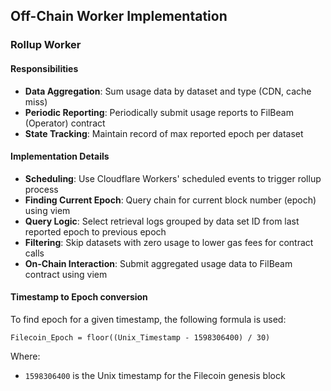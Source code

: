 ## Off-Chain Worker Implementation

### Rollup Worker

#### Responsibilities

- **Data Aggregation**: Sum usage data by dataset and type (CDN, cache miss)
- **Periodic Reporting**: Periodically submit usage reports to FilBeam (Operator) contract
- **State Tracking**: Maintain record of max reported epoch per dataset

#### Implementation Details

- **Scheduling**: Use Cloudflare Workers' scheduled events to trigger rollup process
- **Finding Current Epoch**: Query chain for current block number (epoch) using viem
- **Query Logic**: Select retrieval logs grouped by data set ID from last reported epoch to previous epoch
- **Filtering**: Skip datasets with zero usage to lower gas fees for contract calls
- **On-Chain Interaction**: Submit aggregated usage data to FilBeam contract using viem

#### Timestamp to Epoch conversion

To find epoch for a given timestamp, the following formula is used:

```
Filecoin_Epoch = floor((Unix_Timestamp - 1598306400) / 30)
```

Where:

- `1598306400` is the Unix timestamp for the Filecoin genesis block
